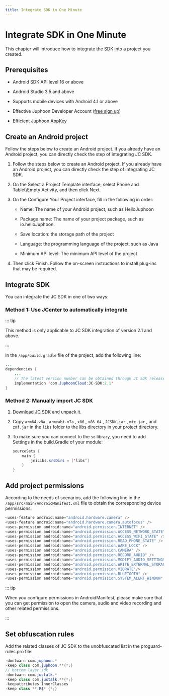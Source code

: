 ```yaml
---
title: Integrate SDK in One Minute
---
```

# Integrate SDK in One Minute

This chapter will introduce how to integrate the SDK into a project you
created.

## Prerequisites

- Android SDK API level 16 or above

- Android Studio 3.5 and above

- Supports mobile devices with Android 4.1 or above

- Effective Juphoon Developer Account ([free sign
    up](http://developer.juphoon.com/signup))

- Efficient Juphoon [AppKey](https://developer.juphoon.com/cn/document/V2.1/create-application.php)

## Create an Android project

Follow the steps below to create an Android project. If you already have
an Android project, you can directly check the step of integrating JC
SDK.

1. Follow the steps below to create an Android project. If you already
    have an Android project, you can directly check the step of
    integrating JC SDK.

2. On the Select a Project Template interface, select Phone and
    Tablet\Empty Activity, and then click Next.

3. On the Configure Your Project interface, fill in the following in
    order:

      - Name: The name of your Android project, such as HelloJuphoon

      - Package name: The name of your project package, such as
        io.helloJuphoon.

      - Save location: the storage path of the project

      - Language: the programming language of the project, such as
        Java

      - Minimum API level: The minimum API level of the project

4. Then click Finish. Follow the on-screen instructions to install
    plug-ins that may be required.

## Integrate SDK

You can integrate the JC SDK in one of two ways:

### Method 1: Use JCenter to automatically integrate

::: tip

This method is only applicable to JC SDK integration of version 2.1 and
above.

:::

In the `/app/build.gradle` file of the project, add the following line:

``````java
...
dependencies {
    ...
    // The latest version number can be obtained through JC SDK release instructions
    implementation 'com.JuphoonCloud:JC-SDK:2.1'
}
``````

### Method 2: Manually import JC SDK

1. [Download JC
    SDK](https://developer.juphoon.com/portal/cn/downloadsdk/download_sdk.php?filename=JC-SDK-Android-V2_1.tar.gz)
    and unpack it.

2. Copy `arm64-v8a` , `armeabi-v7a` , `x86` , `x86_64` , `JCSDK.jar` ,
    `mtc.jar` , and `zmf.jar` in the `libs` folder to the libs directory
    in your project directory.

3. To make sure you can connect to the `so` library, you need to add
    Settings in the build.Gradle of your module:

    ``````java
    sourceSets {
        main {
            jniLibs.srcDirs = ['libs’]
        }
    }
    ``````

## Add project permissions

According to the needs of scenarios, add the following line in the
`/app/src/main/AndroidManifest.xml` file to obtain the corresponding
device permissions:

``````java
<uses-feature android:name="android.hardware.camera" />
<uses-feature android:name="android.hardware.camera.autofocus" />
<uses-permission android:name="android.permission.INTERNET" />
<uses-permission android:name="android.permission.ACCESS_NETWORK_STATE" />
<uses-permission android:name="android.permission.ACCESS_WIFI_STATE" />
<uses-permission android:name="android.permission.READ_PHONE_STATE" />
<uses-permission android:name="android.permission.WAKE_LOCK" />
<uses-permission android:name="android.permission.CAMERA" />
<uses-permission android:name="android.permission.RECORD_AUDIO" />
<uses-permission android:name="android.permission.MODIFY_AUDIO_SETTINGS" />
<uses-permission android:name="android.permission.WRITE_EXTERNAL_STORAGE" />
<uses-permission android:name="android.permission.VIBRATE"/>
<uses-permission android:name="android.permission.BLUETOOTH" />
<uses-permission android:name="android.permission.SYSTEM_ALERT_WINDOW" />
``````

::: tip

When you configure permissions in AndroidManifest, please make sure that
you can get permission to open the camera, audio and video recording and
other related permissions.

:::

## Set obfuscation rules

Add the related classes of JC SDK to the unobfuscated list in the
proguard-rules.pro file:

``````java
-dontwarn com.juphoon.*
-keep class com.juphoon.**{*;}
// bottom layer sdk
-dontwarn com.justalk.*
-keep class com.justalk.**{*;}
-keepattributes InnerClasses
-keep class **.R$* {*;}
``````
